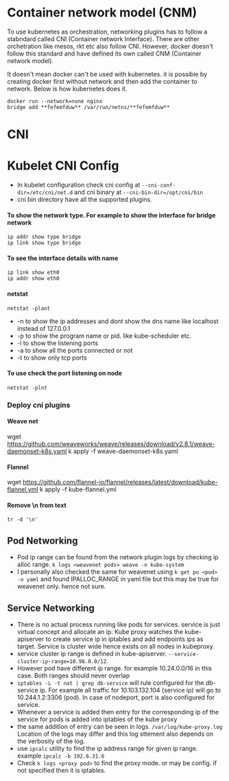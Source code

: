 # Container network model (CNM)
To use kubernetes as orchestration, networking plugins has to follow a stabndard called CNI (Container network Interface). There are other orchetration like mesos, rkt etc also follow CNI. However, docker doesn't follow this standard and have defined its own called CNM (Container network model).

It doesn't mean docker can't be used with kubernetes. it is possible by creating docker first without network and then add the container to network.
Below is how kubernetes does it.
````
docker run --network=none nginx
bridge add **fefemfduw** /var/run/netns/**fefemfduw**
````

# CNI

# Kubelet CNI Config
- In kubelet configuration check cni config at `--cni-conf-dir=/etc/cni/net.d` and cni binary at `--cni-bin-dir=/opt/cni/bin`
- cni bin directory have all the supported plugins.

#### To show the network type. For example to show the interface for bridge network
````
ip addr show type bridge
ip link show type bridge
````

#### To see the interface details with name
````
ip link show eth0
ip addr show eth0
````

#### netstat
`netstat -plant`
- -n  to show the ip addresses and dont show the dns name like localhost instead of 127.0.0.1
- -p  to show the program name or pid. like kube-scheduler etc.
- -l  to show the listening ports
- -a  to show all the ports connected or not
- -t  to show only tcp ports


#### To use check the port listening on node
````
netstat -plnt
````

### Deploy cni plugins

#### Weave net
wget https://github.com/weaveworks/weave/releases/download/v2.8.1/weave-daemonset-k8s.yaml
k apply -f weave-daemonset-k8s.yaml

#### Flannel
wget https://github.com/flannel-io/flannel/releases/latest/download/kube-flannel.yml
k apply -f kube-flannel.yml

#### Remove \n from text
````
tr -d '\n'
````

## Pod Networking
- Pod ip range can be found from the network plugin logs by checking ip alloc range. `k logs <weavenet pods> weave -n kube-system`
- I personally also checked the same for weavenet using `k get po <pod> -o yaml` and found IPALLOC_RANGE in yaml file but this may be true for weavenet only. hence not sure.

## Service Networking
- There is no actual process running like pods for services. service is just virtual concept and allocate an ip. Kube proxy watches the kube-apiserver to create service ip in iptables and add endpoints ips as target.  Service is cluster wide hence exists on all nodes in kubeproxy.
- service cluster ip range is defined in kube-apiserver. `--service-cluster-ip-range=10.96.0.0/12`.
- However pod have different ip range. for example 10.24.0.0/16 in this case. Both ranges should never overlap
- `iptables -L -t nat | grep db-service` will rule configured for the db-service ip. For example all traffic for 10.103.132.104 (service ip) will go to 10.244.1.2:3306 (pod). In case of nodeport, port is also configured for service. 
- Whenever a service is added then entry for the corresponding ip of the service for pods is added into iptables of the kube proxy
- the same addition of entry can be seen in logs. `/var/log/kube-proxy.log` Location of the logs may differ and this log sttement also depends on the verbosity of the log.
- use `ipcalc` utility to find the ip address range for given ip range. example `ipcalc -b 192.6.31.6`
- Check `k logs <proxy pod>`  to find the proxy mode. or may be config. if not specified then it is iptables.
